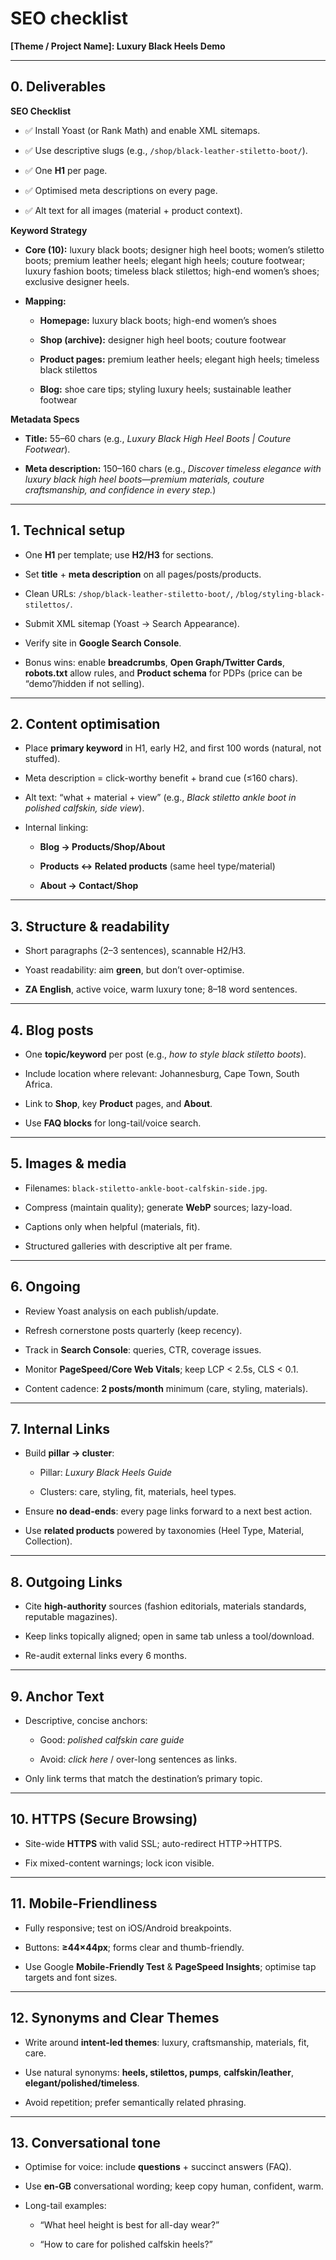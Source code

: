 # **SEO checklist**

**\[Theme / Project Name\]: Luxury Black Heels Demo**

---

## **0\. Deliverables**

**SEO Checklist**

* ✅ Install Yoast (or Rank Math) and enable XML sitemaps.

* ✅ Use descriptive slugs (e.g., `/shop/black-leather-stiletto-boot/`).

* ✅ One **H1** per page.

* ✅ Optimised meta descriptions on every page.

* ✅ Alt text for all images (material \+ product context).

**Keyword Strategy**

* **Core (10):** luxury black boots; designer high heel boots; women’s stiletto boots; premium leather heels; elegant high heels; couture footwear; luxury fashion boots; timeless black stilettos; high-end women’s shoes; exclusive designer heels.

* **Mapping:**

  * **Homepage:** luxury black boots; high-end women’s shoes

  * **Shop (archive):** designer high heel boots; couture footwear

  * **Product pages:** premium leather heels; elegant high heels; timeless black stilettos

  * **Blog:** shoe care tips; styling luxury heels; sustainable leather footwear

**Metadata Specs**

* **Title:** 55–60 chars (e.g., *Luxury Black High Heel Boots | Couture Footwear*).

* **Meta description:** 150–160 chars (e.g., *Discover timeless elegance with luxury black high heel boots—premium materials, couture craftsmanship, and confidence in every step.*)

---

## **1\. Technical setup**

* One **H1** per template; use **H2/H3** for sections.

* Set **title** \+ **meta description** on all pages/posts/products.

* Clean URLs: `/shop/black-leather-stiletto-boot/`, `/blog/styling-black-stilettos/`.

* Submit XML sitemap (Yoast → Search Appearance).

* Verify site in **Google Search Console**.

* Bonus wins: enable **breadcrumbs**, **Open Graph/Twitter Cards**, **robots.txt** allow rules, and **Product schema** for PDPs (price can be “demo”/hidden if not selling).

---

## **2\. Content optimisation**

* Place **primary keyword** in H1, early H2, and first 100 words (natural, not stuffed).

* Meta description \= click-worthy benefit \+ brand cue (≤160 chars).

* Alt text: “what \+ material \+ view” (e.g., *Black stiletto ankle boot in polished calfskin, side view*).

* Internal linking:

  * **Blog → Products/Shop/About**

  * **Products ↔ Related products** (same heel type/material)

  * **About → Contact/Shop**

---

## **3\. Structure & readability**

* Short paragraphs (2–3 sentences), scannable H2/H3.

* Yoast readability: aim **green**, but don’t over-optimise.

* **ZA English**, active voice, warm luxury tone; 8–18 word sentences.

---

## **4\. Blog posts**

* One **topic/keyword** per post (e.g., *how to style black stiletto boots*).

* Include location where relevant: Johannesburg, Cape Town, South Africa.

* Link to **Shop**, key **Product** pages, and **About**.

* Use **FAQ blocks** for long-tail/voice search.

---

## **5\. Images & media**

* Filenames: `black-stiletto-ankle-boot-calfskin-side.jpg`.

* Compress (maintain quality); generate **WebP** sources; lazy-load.

* Captions only when helpful (materials, fit).

* Structured galleries with descriptive alt per frame.

---

## **6\. Ongoing**

* Review Yoast analysis on each publish/update.

* Refresh cornerstone posts quarterly (keep recency).

* Track in **Search Console**: queries, CTR, coverage issues.

* Monitor **PageSpeed/Core Web Vitals**; keep LCP \< 2.5s, CLS \< 0.1.

* Content cadence: **2 posts/month** minimum (care, styling, materials).

---

## **7\. Internal Links**

* Build **pillar → cluster**:

  * Pillar: *Luxury Black Heels Guide*

  * Clusters: care, styling, fit, materials, heel types.

* Ensure **no dead-ends**: every page links forward to a next best action.

* Use **related products** powered by taxonomies (Heel Type, Material, Collection).

---

## **8\. Outgoing Links**

* Cite **high-authority** sources (fashion editorials, materials standards, reputable magazines).

* Keep links topically aligned; open in same tab unless a tool/download.

* Re-audit external links every 6 months.

---

## **9\. Anchor Text**

* Descriptive, concise anchors:

  * Good: *polished calfskin care guide*

  * Avoid: *click here* / over-long sentences as links.

* Only link terms that match the destination’s primary topic.

---

## **10\. HTTPS (Secure Browsing)**

* Site-wide **HTTPS** with valid SSL; auto-redirect HTTP→HTTPS.

* Fix mixed-content warnings; lock icon visible.

---

## **11\. Mobile-Friendliness**

* Fully responsive; test on iOS/Android breakpoints.

* Buttons: **≥44×44px**; forms clear and thumb-friendly.

* Use Google **Mobile-Friendly Test** & **PageSpeed Insights**; optimise tap targets and font sizes.

---

## **12\. Synonyms and Clear Themes**

* Write around **intent-led themes**: luxury, craftsmanship, materials, fit, care.

* Use natural synonyms: **heels, stilettos, pumps**, **calfskin/leather**, **elegant/polished/timeless**.

* Avoid repetition; prefer semantically related phrasing.

---

## **13\. Conversational tone**

* Optimise for voice: include **questions** \+ succinct answers (FAQ).

* Use **en-GB** conversational wording; keep copy human, confident, warm.

* Long-tail examples:

  * “What heel height is best for all-day wear?”

  * “How to care for polished calfskin heels?”


